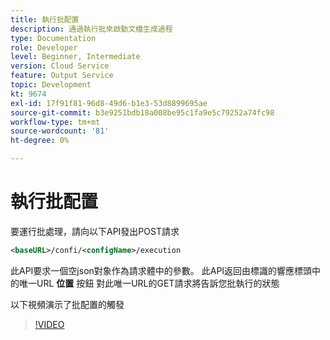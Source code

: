 ```yaml
---
title: 執行批配置
description: 通過執行批來啟動文檔生成過程
type: Documentation
role: Developer
level: Beginner, Intermediate
version: Cloud Service
feature: Output Service
topic: Development
kt: 9674
exl-id: 17f91f81-96d8-49d6-b1e3-53d8899695ae
source-git-commit: b3e9251bdb18a008be95c1fa9e5c79252a74fc98
workflow-type: tm+mt
source-wordcount: '81'
ht-degree: 0%

---
```


# 執行批配置

要運行批處理，請向以下API發出POST請求

```xml
<baseURL>/confi/<configName>/execution
```

此API要求一個空json對象作為請求體中的參數。
此API返回由標識的響應標頭中的唯一URL **位置** 按鈕
對此唯一URL的GET請求將告訴您批執行的狀態

以下視頻演示了批配置的觸發

>[!VIDEO](https://video.tv.adobe.com/v/340242?quality=12&learn=on)
